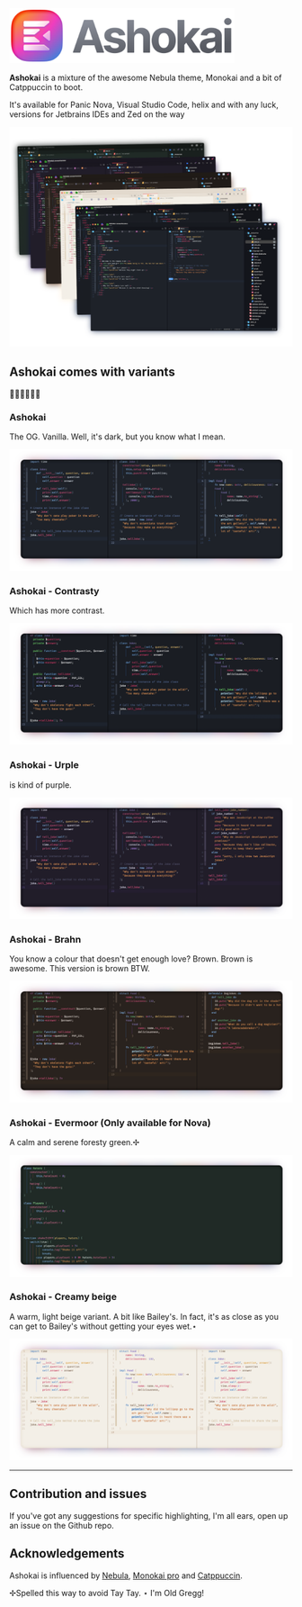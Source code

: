 <img width="400px" alt="Ashokai logo" src="https://raw.githubusercontent.com/TeriyakiBomb/Ashokai/main/Ashokai.novaextension/_resources/logo.png"></img>

**Ashokai** is a mixture of the awesome Nebula theme, Monokai and a bit of Catppuccin to boot.

It's available for Panic Nova, Visual Studio Code, helix and with any luck, versions for Jetbrains IDEs and Zed on the way

![](https://raw.githubusercontent.com/TeriyakiBomb/Ashokai/main/Ashokai.novaextension/_resources/variants.png)

## Ashokai comes with variants

🩶🖤💜🤎💚🤍

### Ashokai

The OG. Vanilla. Well, it's dark, but you know what I mean.

![](https://raw.githubusercontent.com/TeriyakiBomb/Ashokai/main/Ashokai.novaextension/_resources/ashokai.png)

### Ashokai - Contrasty

Which has more contrast.

![](https://raw.githubusercontent.com/TeriyakiBomb/Ashokai/main/Ashokai.novaextension/_resources/contrasty.png)

### Ashokai - Urple

is kind of purple.

![](https://raw.githubusercontent.com/TeriyakiBomb/Ashokai/main/Ashokai.novaextension/_resources/urple.png)

### Ashokai - Brahn

You know a colour that doesn't get enough love? Brown. Brown is awesome. This version is brown BTW.

![](https://raw.githubusercontent.com/TeriyakiBomb/Ashokai/main/Ashokai.novaextension/_resources/brahn.png)

### Ashokai - Evermoor (Only available for Nova)

A calm and serene foresty green.✢

![](https://raw.githubusercontent.com/TeriyakiBomb/Ashokai/main/Ashokai.novaextension/_resources/evermoor.png)

### Ashokai - Creamy beige

A warm, light beige variant. A bit like Bailey's. In fact, it's as close as you can get to Bailey's without getting your eyes wet.⋆

![](https://raw.githubusercontent.com/TeriyakiBomb/Ashokai/main/Ashokai.novaextension/_resources/creamybeige.png)

---

## Contribution and issues

If you've got any suggestions for specific highlighting, I'm all ears, open up an issue on the Github repo.

## Acknowledgements

Ashokai is influenced by [Nebula](https://github.com/tjkohli/Nebula.novaextension), [Monokai pro](https://monokai.pro) and [Catppuccin](https://catppuccin-website.vercel.app).

✢Spelled this way to avoid Tay Tay.
⋆ I'm Old Gregg!
